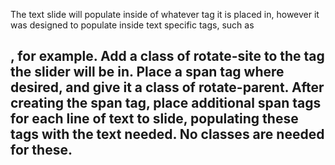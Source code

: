 The text slide will populate inside of whatever tag it is placed in, however it was designed to populate inside text specific tags, such as <h2>, for example.
Add a class of rotate-site to the tag the slider will be in.
Place a span tag where desired, and give it a class of rotate-parent.
After creating the span tag, place additional span tags for each line of text to slide, populating these tags with the text needed. No classes are needed for these.